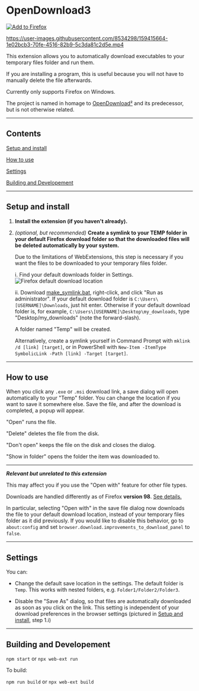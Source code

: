 # OpenDownload3      

[![Add to Firefox](https://user-images.githubusercontent.com/8534298/159437285-2021983a-04bb-4760-bacc-2ba7b412f03b.png)](https://addons.mozilla.org/en-US/firefox/addon/opendownload3/)

https://user-images.githubusercontent.com/8534298/159415664-1e02bcb3-70fe-4516-82b9-5c3da81c2d5e.mp4


This extension allows you to automatically download executables to your temporary files folder and run them.

If you are installing a program, this is useful because you will not have to manually delete the file afterwards.

Currently only supports Firefox on Windows.

The project is named in homage to [OpenDownload²](https://addons.thunderbird.net/en-us/firefox/addon/opendownload-10902/) and its predecessor, but is not otherwise related.

---

## Contents

[Setup and install](#setup-and-install)

[How to use](#how-to-use)

[Settings](#settings)

[Building and Developement](#building-and-developement)

---


## Setup and install

1. **Install the extension (if you haven't already).**

2. *(optional, but recommended)* **Create a symlink to your TEMP folder in your default Firefox download folder so that the downloaded files will be deleted automatically by your system.**

    Due to the limitations of WebExtensions, this step is necessary if you want the files to be downloaded to your temporary files folder.

    i. Find your default downloads folder in Settings.
    ![Firefox default download location](https://user-images.githubusercontent.com/8534298/159380375-cd968044-21c5-44b1-8028-55652bf7fe6b.png)

    ii. Download [make_symlink.bat](make_symlink.bat?raw=1), right-click, and click "Run as administrator". If your default download folder is `C:\Users\[USERNAME]\Downloads`, just hit enter. Otherwise if your default download folder is, for example, `C:\Users\[USERNAME]\Desktop\my_downloads`, type "Desktop/my_downloads" (note the forward-slash).

    A folder named "Temp" will be created.

    Alternatively, create a symlink yourself in Command Prompt with `mklink /d [link] [target]`, or in PowerShell with `New-Item -ItemType SymbolicLink -Path [link] -Target [target]`.

---

## How to use

When you click any `.exe` or `.msi` download link, a save dialog will open automatically to your "Temp" folder. You can change the location if you want to save it somewhere else. Save the file, and after the download is completed, a popup will appear.

"Open" runs the file.

"Delete" deletes the file from the disk.

"Don't open" keeps the file on the disk and closes the dialog.

"Show in folder" opens the folder the item was downloaded to.

---

*__Relevant but unrelated to this extension__*

This may affect you if you use the "Open with" feature for other file types.

Downloads are handled differently as of Firefox **version 98**. [See details.](https://support.mozilla.org/en-US/kb/manage-downloads-preferences-using-downloads-menu)

In particular, selecting "Open with" in the save file dialog now downloads the file to your default download location, instead of your temporary files folder as it did previously. If you would like to disable this behavior, go to `about:config` and set `browser.download.improvements_to_download_panel` to `false`.

---

## Settings

You can:

- Change the default save location in the settings. The default folder is `Temp`. This works with nested folders, e.g. `Folder1/Folder2/Folder3`.

- Disable the "Save As" dialog, so that files are automatically downloaded as soon as you click on the link. This setting is independent of your download preferences in the browser settings (pictured in [Setup and install](#setup-and-install), step 1.i)

---

## Building and Developement

`npm start` or `npx web-ext run`

To build:

`npm run build` or `npx web-ext build`
